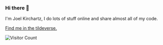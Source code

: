 ### Hi there 👋

I'm Joel Kirchartz, I do lots of stuff online and share almost all of my code.

[Find me in the tildeverse.](http://tilde.town/~kirch/)

<!--
**JKirchartz/JKirchartz** is a ✨ _special_ ✨ repository because its `README.md` (this file) appears on your GitHub profile.

Here are some ideas to get you started:

- 🔭 I’m currently working on ...
- 🌱 I’m currently learning ...
- 👯 I’m looking to collaborate on ...
- 🤔 I’m looking for help with ...
- 💬 Ask me about ...
- 📫 How to reach me: ...
- 😄 Pronouns: ...
- ⚡ Fun fact: ...
-->

![Visitor Count](https://profile-counter.glitch.me/JKirchartz/count.svg)
